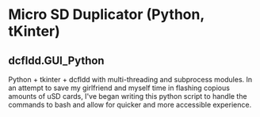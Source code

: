 # Micro SD Duplicator (Python, tKinter)                                                                                                                                                                                                                 

## dcfldd.GUI_Python
Python + tkinter + dcfldd with multi-threading and subprocess modules. In an attempt to save my girlfriend and myself time in flashing copious amounts of uSD cards, I've began writing this python script to handle the commands to bash and allow for quicker and more accessible experience.
